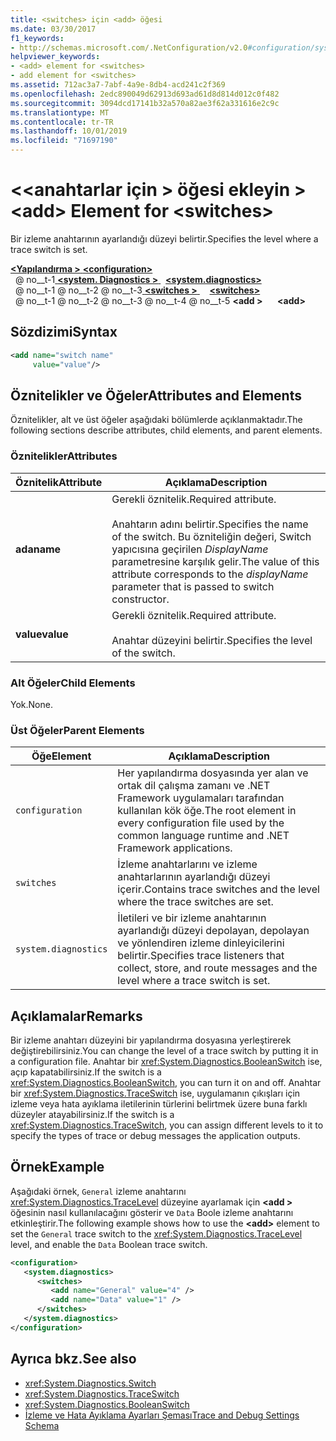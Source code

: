 ```yaml
---
title: <switches> için <add> öğesi
ms.date: 03/30/2017
f1_keywords:
- http://schemas.microsoft.com/.NetConfiguration/v2.0#configuration/system.diagnostics/switches/add
helpviewer_keywords:
- <add> element for <switches>
- add element for <switches>
ms.assetid: 712ac3a7-7abf-4a9e-8db4-acd241c2f369
ms.openlocfilehash: 2edc890049d62913d693ad61d8d814d012c0f482
ms.sourcegitcommit: 3094dcd17141b32a570a82ae3f62a331616e2c9c
ms.translationtype: MT
ms.contentlocale: tr-TR
ms.lasthandoff: 10/01/2019
ms.locfileid: "71697190"
---
```

# <a name="add-element-for-switches"></a><span data-ttu-id="0bc0d-102">\<\<anahtarlar için > öğesi ekleyin ></span><span class="sxs-lookup"><span data-stu-id="0bc0d-102">\<add> Element for \<switches></span></span>
<span data-ttu-id="0bc0d-103">Bir izleme anahtarının ayarlandığı düzeyi belirtir.</span><span class="sxs-lookup"><span data-stu-id="0bc0d-103">Specifies the level where a trace switch is set.</span></span>  
  
[<span data-ttu-id="0bc0d-104"> **\<Yapılandırma >** </span><span class="sxs-lookup"><span data-stu-id="0bc0d-104">**\<configuration>**</span></span>](../configuration-element.md)  
<span data-ttu-id="0bc0d-105">&nbsp; @ no__t-1[ **\<system. Diagnostics >** ](system-diagnostics-element.md)</span><span class="sxs-lookup"><span data-stu-id="0bc0d-105">&nbsp;&nbsp;[**\<system.diagnostics>**](system-diagnostics-element.md)</span></span>  
<span data-ttu-id="0bc0d-106">&nbsp; @ no__t-1 @ no__t-2 @ no__t-3[ **\<switches >** ](switches-element.md)</span><span class="sxs-lookup"><span data-stu-id="0bc0d-106">&nbsp;&nbsp;&nbsp;&nbsp;[**\<switches>**](switches-element.md)</span></span>  
<span data-ttu-id="0bc0d-107">&nbsp; @ no__t-1 @ no__t-2 @ no__t-3 @ no__t-4 @ no__t-5 **\<add >**</span><span class="sxs-lookup"><span data-stu-id="0bc0d-107">&nbsp;&nbsp;&nbsp;&nbsp;&nbsp;&nbsp;**\<add>**</span></span>  
  
## <a name="syntax"></a><span data-ttu-id="0bc0d-108">Sözdizimi</span><span class="sxs-lookup"><span data-stu-id="0bc0d-108">Syntax</span></span>  
  
```xml  
<add name="switch name"  
     value="value"/>  
```  
  
## <a name="attributes-and-elements"></a><span data-ttu-id="0bc0d-109">Öznitelikler ve Öğeler</span><span class="sxs-lookup"><span data-stu-id="0bc0d-109">Attributes and Elements</span></span>  
 <span data-ttu-id="0bc0d-110">Öznitelikler, alt ve üst öğeler aşağıdaki bölümlerde açıklanmaktadır.</span><span class="sxs-lookup"><span data-stu-id="0bc0d-110">The following sections describe attributes, child elements, and parent elements.</span></span>  
  
### <a name="attributes"></a><span data-ttu-id="0bc0d-111">Öznitelikler</span><span class="sxs-lookup"><span data-stu-id="0bc0d-111">Attributes</span></span>  
  
|<span data-ttu-id="0bc0d-112">Öznitelik</span><span class="sxs-lookup"><span data-stu-id="0bc0d-112">Attribute</span></span>|<span data-ttu-id="0bc0d-113">Açıklama</span><span class="sxs-lookup"><span data-stu-id="0bc0d-113">Description</span></span>|  
|---------------|-----------------|  
|<span data-ttu-id="0bc0d-114">**ada**</span><span class="sxs-lookup"><span data-stu-id="0bc0d-114">**name**</span></span>|<span data-ttu-id="0bc0d-115">Gerekli öznitelik.</span><span class="sxs-lookup"><span data-stu-id="0bc0d-115">Required attribute.</span></span><br /><br /> <span data-ttu-id="0bc0d-116">Anahtarın adını belirtir.</span><span class="sxs-lookup"><span data-stu-id="0bc0d-116">Specifies the name of the switch.</span></span> <span data-ttu-id="0bc0d-117">Bu özniteliğin değeri, Switch yapıcısına geçirilen *DisplayName* parametresine karşılık gelir.</span><span class="sxs-lookup"><span data-stu-id="0bc0d-117">The value of this attribute corresponds to the *displayName* parameter that is passed to switch constructor.</span></span>|  
|<span data-ttu-id="0bc0d-118">**value**</span><span class="sxs-lookup"><span data-stu-id="0bc0d-118">**value**</span></span>|<span data-ttu-id="0bc0d-119">Gerekli öznitelik.</span><span class="sxs-lookup"><span data-stu-id="0bc0d-119">Required attribute.</span></span><br /><br /> <span data-ttu-id="0bc0d-120">Anahtar düzeyini belirtir.</span><span class="sxs-lookup"><span data-stu-id="0bc0d-120">Specifies the level of the switch.</span></span>|  
  
### <a name="child-elements"></a><span data-ttu-id="0bc0d-121">Alt Öğeler</span><span class="sxs-lookup"><span data-stu-id="0bc0d-121">Child Elements</span></span>  
 <span data-ttu-id="0bc0d-122">Yok.</span><span class="sxs-lookup"><span data-stu-id="0bc0d-122">None.</span></span>  
  
### <a name="parent-elements"></a><span data-ttu-id="0bc0d-123">Üst Öğeler</span><span class="sxs-lookup"><span data-stu-id="0bc0d-123">Parent Elements</span></span>  
  
|<span data-ttu-id="0bc0d-124">Öğe</span><span class="sxs-lookup"><span data-stu-id="0bc0d-124">Element</span></span>|<span data-ttu-id="0bc0d-125">Açıklama</span><span class="sxs-lookup"><span data-stu-id="0bc0d-125">Description</span></span>|  
|-------------|-----------------|  
|`configuration`|<span data-ttu-id="0bc0d-126">Her yapılandırma dosyasında yer alan ve ortak dil çalışma zamanı ve .NET Framework uygulamaları tarafından kullanılan kök öğe.</span><span class="sxs-lookup"><span data-stu-id="0bc0d-126">The root element in every configuration file used by the common language runtime and .NET Framework applications.</span></span>|  
|`switches`|<span data-ttu-id="0bc0d-127">İzleme anahtarlarını ve izleme anahtarlarının ayarlandığı düzeyi içerir.</span><span class="sxs-lookup"><span data-stu-id="0bc0d-127">Contains trace switches and the level where the trace switches are set.</span></span>|  
|`system.diagnostics`|<span data-ttu-id="0bc0d-128">İletileri ve bir izleme anahtarının ayarlandığı düzeyi depolayan, depolayan ve yönlendiren izleme dinleyicilerini belirtir.</span><span class="sxs-lookup"><span data-stu-id="0bc0d-128">Specifies trace listeners that collect, store, and route messages and the level where a trace switch is set.</span></span>|  
  
## <a name="remarks"></a><span data-ttu-id="0bc0d-129">Açıklamalar</span><span class="sxs-lookup"><span data-stu-id="0bc0d-129">Remarks</span></span>  
 <span data-ttu-id="0bc0d-130">Bir izleme anahtarı düzeyini bir yapılandırma dosyasına yerleştirerek değiştirebilirsiniz.</span><span class="sxs-lookup"><span data-stu-id="0bc0d-130">You can change the level of a trace switch by putting it in a configuration file.</span></span> <span data-ttu-id="0bc0d-131">Anahtar bir <xref:System.Diagnostics.BooleanSwitch> ise, açıp kapatabilirsiniz.</span><span class="sxs-lookup"><span data-stu-id="0bc0d-131">If the switch is a <xref:System.Diagnostics.BooleanSwitch>, you can turn it on and off.</span></span> <span data-ttu-id="0bc0d-132">Anahtar bir <xref:System.Diagnostics.TraceSwitch> ise, uygulamanın çıkışları için izleme veya hata ayıklama iletilerinin türlerini belirtmek üzere buna farklı düzeyler atayabilirsiniz.</span><span class="sxs-lookup"><span data-stu-id="0bc0d-132">If the switch is a <xref:System.Diagnostics.TraceSwitch>, you can assign different levels to it to specify the types of trace or debug messages the application outputs.</span></span>  
  
## <a name="example"></a><span data-ttu-id="0bc0d-133">Örnek</span><span class="sxs-lookup"><span data-stu-id="0bc0d-133">Example</span></span>  
 <span data-ttu-id="0bc0d-134">Aşağıdaki örnek, `General` izleme anahtarını <xref:System.Diagnostics.TraceLevel> düzeyine ayarlamak için **\<add >** öğesinin nasıl kullanılacağını gösterir ve `Data` Boole izleme anahtarını etkinleştirir.</span><span class="sxs-lookup"><span data-stu-id="0bc0d-134">The following example shows how to use the **\<add>** element to set the `General` trace switch to the <xref:System.Diagnostics.TraceLevel> level, and enable the `Data` Boolean trace switch.</span></span>  
  
```xml  
<configuration>  
   <system.diagnostics>  
      <switches>  
         <add name="General" value="4" />  
         <add name="Data" value="1" />  
      </switches>  
   </system.diagnostics>  
</configuration>  
```  
  
## <a name="see-also"></a><span data-ttu-id="0bc0d-135">Ayrıca bkz.</span><span class="sxs-lookup"><span data-stu-id="0bc0d-135">See also</span></span>

- <xref:System.Diagnostics.Switch>
- <xref:System.Diagnostics.TraceSwitch>
- <xref:System.Diagnostics.BooleanSwitch>
- [<span data-ttu-id="0bc0d-136">İzleme ve Hata Ayıklama Ayarları Şeması</span><span class="sxs-lookup"><span data-stu-id="0bc0d-136">Trace and Debug Settings Schema</span></span>](index.md)
